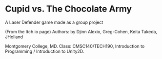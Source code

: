 # Cupid vs. The Chocolate Army
 A Laser Defender game made as a group project

(From the Itch.io page)
Authors: by Djinn Alexio, Greg-Cohen, Keita Takeda, JHolland

Montgomery College, MD.
Class: CMSC140/TECH190, Introduction to Programming / Introduction to Unity2D.
